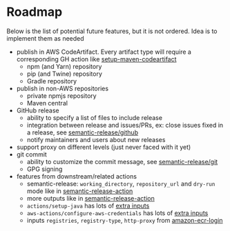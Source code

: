 # Roadmap

Below is the list of potential future features, but it is not ordered. Idea is to implement them as needed

- publish in AWS CodeArtifact. Every artifact type will require a corresponding GH action like [setup-maven-codeartifact](https://github.com/agilecustoms/setup-maven-codeartifact)
  - npm (and Yarn) repository
  - pip (and Twine) repository
  - Gradle repository
- publish in non-AWS repositories
  - private npmjs repository
  - Maven central
- GitHub release
  - ability to specify a list of files to include release
  - integration between release and issues/PRs, ex: close issues fixed in a release, see [semantic-release/github](https://github.com/semantic-release/github)
  - notify maintainers and users about new releases
- support proxy on different levels (just never faced with it yet)
- git commit
  - ability to customize the commit message, see [semantic-release/git](https://github.com/semantic-release/git)
  - GPG signing
- features from downstream/related actions
  - semantic-release: `working_directory`, `repository_url` and `dry-run` mode like in [semantic-release-action](https://github.com/cycjimmy/semantic-release-action?tab=readme-ov-file#inputs)
  - more outputs like in [semantic-release-action](https://github.com/cycjimmy/semantic-release-action?tab=readme-ov-file#outputs)
  - `actions/setup-java` has lots of [extra inputs](https://github.com/actions/setup-java?tab=readme-ov-file#usage)
  - `aws-actions/configure-aws-credentials` has lots of [extra inputs](https://github.com/aws-actions/configure-aws-credentials?tab=readme-ov-file#options)
  - inputs `registries`, `registry-type`, `http-proxy` from [amazon-ecr-login](https://github.com/aws-actions/amazon-ecr-login/tree/main)
